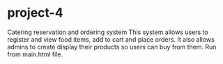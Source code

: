 # project-4
Catering reservation and ordering system
This system allows users to register and view food items, add to cart and place orders. It also allows admins to create display their products so users can buy from them. Run from main.html file.

